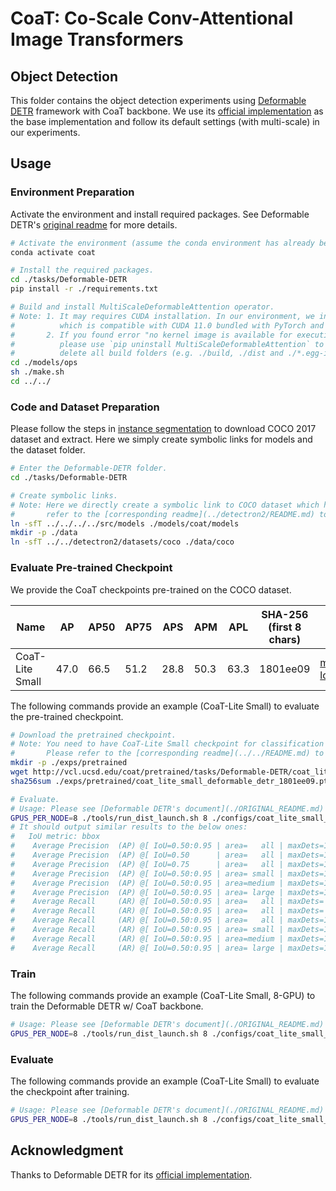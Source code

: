 # CoaT: Co-Scale Conv-Attentional Image Transformers

## Object Detection
This folder contains the object detection experiments using [Deformable DETR](https://arxiv.org/abs/2010.04159) framework with CoaT backbone. We use its [official implementation](https://github.com/fundamentalvision/Deformable-DETR) as the base implementation and follow its default settings (with multi-scale) in our experiments.

## Usage
### Environment Preparation
Activate the environment and install required packages. See Deformable DETR's [original readme](./ORIGINAL_README.md) for more details.
   ```bash
   # Activate the environment (assume the conda environment has already been created following the steps for classification task).
   conda activate coat

   # Install the required packages.
   cd ./tasks/Deformable-DETR
   pip install -r ./requirements.txt

   # Build and install MultiScaleDeformableAttention operator.
   # Note: 1. It may requires CUDA installation. In our environment, we install CUDA 11.3 
   #          which is compatible with CUDA 11.0 bundled with PyTorch and RTX 30 series graphic cards.
   #       2. If you found error "no kernel image is available for execution on the device" during training,
   #          please use `pip uninstall MultiScaleDeformableAttention` to remove the installed package,
   #          delete all build folders (e.g. ./build, ./dist and ./*.egg-info), and then re-run `./make.sh`.
   cd ./models/ops
   sh ./make.sh
   cd ../../
   ```

### Code and Dataset Preparation
Please follow the steps in [instance segmentation](../detectron2/README.md) to download COCO 2017 dataset and extract. Here we simply create symbolic links for models and the dataset folder.
   ```bash
   # Enter the Deformable-DETR folder.
   cd ./tasks/Deformable-DETR

   # Create symbolic links.
   # Note: Here we directly create a symbolic link to COCO dataset which has set up for instance segmentation task. You may
   #       refer to the [corresponding readme](../detectron2/README.md) to download COCO dataset in the instance segmentation task first. 
   ln -sfT ../../../../src/models ./models/coat/models
   mkdir -p ./data
   ln -sfT ../../detectron2/datasets/coco ./data/coco
   ```

### Evaluate Pre-trained Checkpoint
We provide the CoaT checkpoints pre-trained on the COCO dataset.

| Name | AP | AP50 | AP75 | APS | APM | APL | SHA-256 (first 8 chars) | URL |
| --- | --- | --- | --- | --- | --- | --- | --- | --- |
| CoaT-Lite Small | 47.0 | 66.5 | 51.2 | 28.8 | 50.3 | 63.3 | 1801ee09 | [model](http://vcl.ucsd.edu/coat/pretrained/tasks/Deformable-DETR/coat_lite_small_deformable_detr_1801ee09.pth), [log](http://vcl.ucsd.edu/coat/pretrained/tasks/Deformable-DETR/coat_lite_small_deformable_detr_1801ee09.txt) |


The following commands provide an example (CoaT-Lite Small) to evaluate the pre-trained checkpoint.
   ```bash
   # Download the pretrained checkpoint.
   # Note: You need to have CoaT-Lite Small checkpoint for classification (coat_lite_small_8d362f48.pth) to run the following evaluation.
   #       Please refer to the [corresponding readme](../../README.md) to download the CoaT-Lite Small checkpoint for classification first.
   mkdir -p ./exps/pretrained
   wget http://vcl.ucsd.edu/coat/pretrained/tasks/Deformable-DETR/coat_lite_small_deformable_detr_1801ee09.pth -P ./exps/pretrained
   sha256sum ./exps/pretrained/coat_lite_small_deformable_detr_1801ee09.pth  # Make sure it matches the SHA-256 hash (first 8 characters) in the table.

   # Evaluate.
   # Usage: Please see [Deformable DETR's document](./ORIGINAL_README.md) for more details.
   GPUS_PER_NODE=8 ./tools/run_dist_launch.sh 8 ./configs/coat_lite_small_deformable_detr.sh --resume ./exps/pretrained/coat_lite_small_deformable_detr_1801ee09.pth --eval --batch_size 1
   # It should output similar results to the below ones:
   #   IoU metric: bbox
   #    Average Precision  (AP) @[ IoU=0.50:0.95 | area=   all | maxDets=100 ] = 0.470
   #    Average Precision  (AP) @[ IoU=0.50      | area=   all | maxDets=100 ] = 0.665
   #    Average Precision  (AP) @[ IoU=0.75      | area=   all | maxDets=100 ] = 0.512
   #    Average Precision  (AP) @[ IoU=0.50:0.95 | area= small | maxDets=100 ] = 0.288
   #    Average Precision  (AP) @[ IoU=0.50:0.95 | area=medium | maxDets=100 ] = 0.503
   #    Average Precision  (AP) @[ IoU=0.50:0.95 | area= large | maxDets=100 ] = 0.633
   #    Average Recall     (AR) @[ IoU=0.50:0.95 | area=   all | maxDets=  1 ] = 0.362
   #    Average Recall     (AR) @[ IoU=0.50:0.95 | area=   all | maxDets= 10 ] = 0.599
   #    Average Recall     (AR) @[ IoU=0.50:0.95 | area=   all | maxDets=100 ] = 0.641
   #    Average Recall     (AR) @[ IoU=0.50:0.95 | area= small | maxDets=100 ] = 0.427
   #    Average Recall     (AR) @[ IoU=0.50:0.95 | area=medium | maxDets=100 ] = 0.687
   #    Average Recall     (AR) @[ IoU=0.50:0.95 | area= large | maxDets=100 ] = 0.830
   ```
   
### Train
The following commands provide an example (CoaT-Lite Small, 8-GPU) to train the Deformable DETR w/ CoaT backbone.
   ```bash
   # Usage: Please see [Deformable DETR's document](./ORIGINAL_README.md) for more details.
   GPUS_PER_NODE=8 ./tools/run_dist_launch.sh 8 ./configs/coat_lite_small_deformable_detr.sh
   ```

### Evaluate
The following commands provide an example (CoaT-Lite Small) to evaluate the checkpoint after training.
   ```bash
   # Usage: Please see [Deformable DETR's document](./ORIGINAL_README.md) for more details.
   GPUS_PER_NODE=8 ./tools/run_dist_launch.sh 8 ./configs/coat_lite_small_deformable_detr.sh --resume ./exps/coat_lite_small_deformable_detr/checkpoint0049.pth --eval --batch_size 1
   ```

## Acknowledgment
Thanks to Deformable DETR for its [official implementation](https://github.com/fundamentalvision/Deformable-DETR).